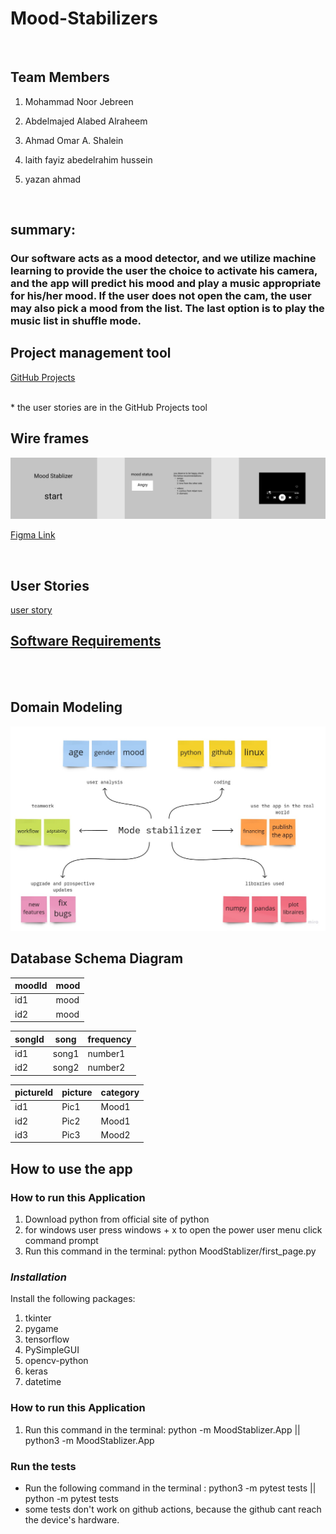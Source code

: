 # Mood-Stabilizers

<br>

## Team Members

1. Mohammad Noor Jebreen

2. Abdelmajed Alabed Alraheem

3. Ahmad Omar A. Shalein

4. laith fayiz abedelrahim hussein

5. yazan ahmad

<br>

## summary:

### Our software acts as a mood detector, and we utilize machine learning to provide the user the choice to activate his camera, and the app will predict his mood and play a music appropriate for his/her mood. If the user does not open the cam, the user may also pick a mood from the list. The last option is to play the music list in shuffle mode.

## Project management tool

[GitHub Projects](https://github.com/orgs/Mood-Stabilizers-Application/projects/1)

<br>
 * the user stories are in the GitHub Projects tool

## Wire frames

![wire frame](docs/wirefram.png)

[Figma Link](https://www.figma.com/file/0BOvMag0erdU0nF6Sy5yw0/Untitled?node-id=1%3A10)

<br>

## User Stories

 [user story](https://github.com/orgs/Mood-Stabilizers-Application/projects/1)

## [Software Requirements](docs/requirements.md)

<br>
<br>

## Domain Modeling

![Domain Modeling](docs/DomainModeling.jpg)

## Database Schema Diagram

| moodId      | mood |
| ----------- | ----------- |
| id1      | mood       |
| id2   | mood        |

| songId      | song |frequency|
| ----------- | ----------- |-----|
| id1      | song1       |number1|
| id2   | song2        |number2|

| pictureId      | picture |category|
| ----------- | ----------- |-----|
| id1      | Pic1       |Mood1|
| id2   | Pic2      |Mood1|
| id3  | Pic3     |Mood2|

## How to use the app



### How to run this Application


1. Download python from official site of python
2. for windows user press windows + x to open the power user menu click command prompt 
3. Run this command in the terminal: python MoodStablizer/first_page.py




### *Installation*

Install the following packages:

1. tkinter
2. pygame
3. tensorflow
4. PySimpleGUI
5. opencv-python
6. keras
7. datetime

### How to run this Application

1. Run this command in the terminal: python -m MoodStablizer.App ||  python3 -m MoodStablizer.App 

### Run the tests

- Run the following command in the terminal : python3 -m pytest tests || python -m pytest tests 
- some tests don't work on github actions, because the github cant reach the device's hardware.